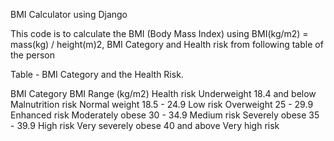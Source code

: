 BMI Calculator using Django

This code is to calculate the BMI (Body Mass Index) using BMI(kg/m2) = mass(kg) / height(m)2, 
BMI Category and
Health risk from following table of the person 

Table - BMI Category and the Health Risk.

BMI Category            BMI Range (kg/m2)               Health risk
Underweight             18.4 and below                  Malnutrition risk
Normal weight           18.5 - 24.9                     Low risk
Overweight              25 - 29.9                       Enhanced risk
Moderately obese        30 - 34.9                       Medium risk
Severely obese          35 - 39.9                       High risk
Very severely obese     40 and above                    Very high risk